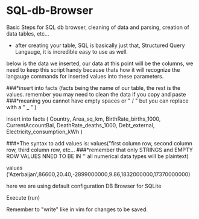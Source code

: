 # SQL-db-Browser
Basic Steps for SQL db browser, cleaning of data and parsing, creation of data tables, etc... 

- after creating your table, SQL is basically just that, Structured Query Langauge, it is incredible easy to use as well. 


below is the data we inserted, our data at this point will be the columns, we need to keep this script handy because thats how it will recognize
the langauge commands for inserted values into these parameters.

###*insert into facts (facts being the name of our table, the rest is the values. remember you may need to clean the data if you copy and paste
###*meaning you cannot have empty spaces or " / " but you can replace with a " _ " )

insert into facts
(
Country,
Area_sq_km,
BirthRate_births_1000,
CurrentAccountBal,
DeathRate_deaths_1000,
Debt_external,
Electricity_consumption_kWh
)

###*The syntax to add values is: values("first column row, second column row, third column row, etc... 
###*remember that only STRINGS and EMPTY ROW VALUES NNED TO BE IN '' all numerical data types will be plaintext)

values ('Azerbaijan',86600,20.40,-2899000000,9.86,1832000000,17370000000)



here we are using default configuration DB Browser for SQLite 

Execute (run)

Remember to "write" like in vim for changes to be saved.

